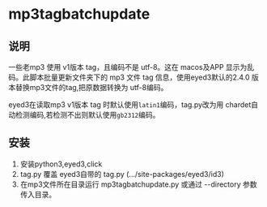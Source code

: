 # mp3tagbatchupdate
## 说明
一些老mp3 使用 v1版本 tag，且编码不是 utf-8。这在 macos及APP 显示为乱码。此脚本批量更新文件夹下的 mp3 文件 tag 信息，使用eyed3默认的2.4.0 版本替换mp3文件的tag,把原数据转换为 utf-8编码。

eyed3在读取mp3 v1版本 tag 时默认使用`latin1`编码，tag.py改为用 chardet自动检测编码,若检测不出则默认使用`gb2312`编码。

## 安装
1. 安装python3,eyed3,click
2. tag.py 覆盖 eyed3自带的 tag.py (.../site-packages/eyed3/id3)
3. 在mp3文件所在目录运行 mp3tagbatchupdate.py 或通过 --directory 参数传入目录。



